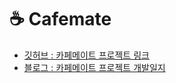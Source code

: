 # ☕ Cafemate

* [깃허브 : 카페메이트 프로젝트 링크](https://github.com/sungeun101/cafemate)
* [블로그 : 카페메이트 프로젝트 개발일지](https://velog.io/@sooyoungh/CAFEMATE-%EC%B9%B4%ED%8E%98-%ED%95%84%ED%84%B0%EA%B2%80%EC%83%89-%EC%9B%B9%EC%82%AC%EC%9D%B4%ED%8A%B8)

